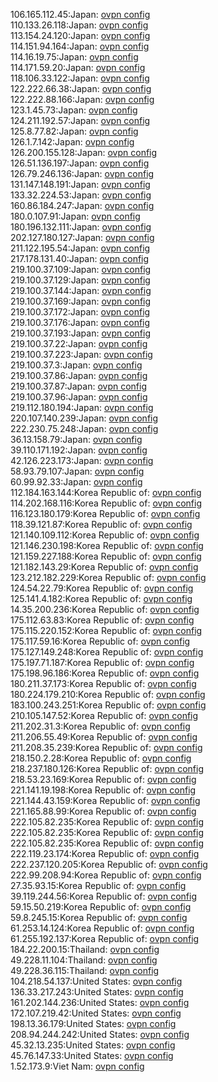 106.165.112.45:Japan: [ovpn config](vpn/106_165_112_45.ovpn)  
110.133.26.118:Japan: [ovpn config](vpn/110_133_26_118.ovpn)  
113.154.24.120:Japan: [ovpn config](vpn/113_154_24_120.ovpn)  
114.151.94.164:Japan: [ovpn config](vpn/114_151_94_164.ovpn)  
114.16.19.75:Japan: [ovpn config](vpn/114_16_19_75.ovpn)  
114.171.59.20:Japan: [ovpn config](vpn/114_171_59_20.ovpn)  
118.106.33.122:Japan: [ovpn config](vpn/118_106_33_122.ovpn)  
122.222.66.38:Japan: [ovpn config](vpn/122_222_66_38.ovpn)  
122.222.88.166:Japan: [ovpn config](vpn/122_222_88_166.ovpn)  
123.1.45.73:Japan: [ovpn config](vpn/123_1_45_73.ovpn)  
124.211.192.57:Japan: [ovpn config](vpn/124_211_192_57.ovpn)  
125.8.77.82:Japan: [ovpn config](vpn/125_8_77_82.ovpn)  
126.1.7.142:Japan: [ovpn config](vpn/126_1_7_142.ovpn)  
126.200.155.128:Japan: [ovpn config](vpn/126_200_155_128.ovpn)  
126.51.136.197:Japan: [ovpn config](vpn/126_51_136_197.ovpn)  
126.79.246.136:Japan: [ovpn config](vpn/126_79_246_136.ovpn)  
131.147.148.191:Japan: [ovpn config](vpn/131_147_148_191.ovpn)  
133.32.224.53:Japan: [ovpn config](vpn/133_32_224_53.ovpn)  
160.86.184.247:Japan: [ovpn config](vpn/160_86_184_247.ovpn)  
180.0.107.91:Japan: [ovpn config](vpn/180_0_107_91.ovpn)  
180.196.132.111:Japan: [ovpn config](vpn/180_196_132_111.ovpn)  
202.127.180.127:Japan: [ovpn config](vpn/202_127_180_127.ovpn)  
211.122.195.54:Japan: [ovpn config](vpn/211_122_195_54.ovpn)  
217.178.131.40:Japan: [ovpn config](vpn/217_178_131_40.ovpn)  
219.100.37.109:Japan: [ovpn config](vpn/219_100_37_109.ovpn)  
219.100.37.129:Japan: [ovpn config](vpn/219_100_37_129.ovpn)  
219.100.37.144:Japan: [ovpn config](vpn/219_100_37_144.ovpn)  
219.100.37.169:Japan: [ovpn config](vpn/219_100_37_169.ovpn)  
219.100.37.172:Japan: [ovpn config](vpn/219_100_37_172.ovpn)  
219.100.37.176:Japan: [ovpn config](vpn/219_100_37_176.ovpn)  
219.100.37.193:Japan: [ovpn config](vpn/219_100_37_193.ovpn)  
219.100.37.22:Japan: [ovpn config](vpn/219_100_37_22.ovpn)  
219.100.37.223:Japan: [ovpn config](vpn/219_100_37_223.ovpn)  
219.100.37.3:Japan: [ovpn config](vpn/219_100_37_3.ovpn)  
219.100.37.86:Japan: [ovpn config](vpn/219_100_37_86.ovpn)  
219.100.37.87:Japan: [ovpn config](vpn/219_100_37_87.ovpn)  
219.100.37.96:Japan: [ovpn config](vpn/219_100_37_96.ovpn)  
219.112.180.194:Japan: [ovpn config](vpn/219_112_180_194.ovpn)  
220.107.140.239:Japan: [ovpn config](vpn/220_107_140_239.ovpn)  
222.230.75.248:Japan: [ovpn config](vpn/222_230_75_248.ovpn)  
36.13.158.79:Japan: [ovpn config](vpn/36_13_158_79.ovpn)  
39.110.171.192:Japan: [ovpn config](vpn/39_110_171_192.ovpn)  
42.126.223.173:Japan: [ovpn config](vpn/42_126_223_173.ovpn)  
58.93.79.107:Japan: [ovpn config](vpn/58_93_79_107.ovpn)  
60.99.92.33:Japan: [ovpn config](vpn/60_99_92_33.ovpn)  
112.184.163.144:Korea Republic of: [ovpn config](vpn/112_184_163_144.ovpn)  
114.202.168.116:Korea Republic of: [ovpn config](vpn/114_202_168_116.ovpn)  
116.123.180.179:Korea Republic of: [ovpn config](vpn/116_123_180_179.ovpn)  
118.39.121.87:Korea Republic of: [ovpn config](vpn/118_39_121_87.ovpn)  
121.140.109.112:Korea Republic of: [ovpn config](vpn/121_140_109_112.ovpn)  
121.146.230.198:Korea Republic of: [ovpn config](vpn/121_146_230_198.ovpn)  
121.159.227.188:Korea Republic of: [ovpn config](vpn/121_159_227_188.ovpn)  
121.182.143.29:Korea Republic of: [ovpn config](vpn/121_182_143_29.ovpn)  
123.212.182.229:Korea Republic of: [ovpn config](vpn/123_212_182_229.ovpn)  
124.54.22.79:Korea Republic of: [ovpn config](vpn/124_54_22_79.ovpn)  
125.141.4.182:Korea Republic of: [ovpn config](vpn/125_141_4_182.ovpn)  
14.35.200.236:Korea Republic of: [ovpn config](vpn/14_35_200_236.ovpn)  
175.112.63.83:Korea Republic of: [ovpn config](vpn/175_112_63_83.ovpn)  
175.115.220.152:Korea Republic of: [ovpn config](vpn/175_115_220_152.ovpn)  
175.117.59.16:Korea Republic of: [ovpn config](vpn/175_117_59_16.ovpn)  
175.127.149.248:Korea Republic of: [ovpn config](vpn/175_127_149_248.ovpn)  
175.197.71.187:Korea Republic of: [ovpn config](vpn/175_197_71_187.ovpn)  
175.198.96.186:Korea Republic of: [ovpn config](vpn/175_198_96_186.ovpn)  
180.211.37.173:Korea Republic of: [ovpn config](vpn/180_211_37_173.ovpn)  
180.224.179.210:Korea Republic of: [ovpn config](vpn/180_224_179_210.ovpn)  
183.100.243.251:Korea Republic of: [ovpn config](vpn/183_100_243_251.ovpn)  
210.105.147.52:Korea Republic of: [ovpn config](vpn/210_105_147_52.ovpn)  
211.202.31.3:Korea Republic of: [ovpn config](vpn/211_202_31_3.ovpn)  
211.206.55.49:Korea Republic of: [ovpn config](vpn/211_206_55_49.ovpn)  
211.208.35.239:Korea Republic of: [ovpn config](vpn/211_208_35_239.ovpn)  
218.150.2.28:Korea Republic of: [ovpn config](vpn/218_150_2_28.ovpn)  
218.237.180.126:Korea Republic of: [ovpn config](vpn/218_237_180_126.ovpn)  
218.53.23.169:Korea Republic of: [ovpn config](vpn/218_53_23_169.ovpn)  
221.141.19.198:Korea Republic of: [ovpn config](vpn/221_141_19_198.ovpn)  
221.144.43.159:Korea Republic of: [ovpn config](vpn/221_144_43_159.ovpn)  
221.165.88.99:Korea Republic of: [ovpn config](vpn/221_165_88_99.ovpn)  
222.105.82.235:Korea Republic of: [ovpn config](vpn/222_105_82_235.ovpn)  
222.105.82.235:Korea Republic of: [ovpn config](vpn/222_105_82_235.ovpn)  
222.105.82.235:Korea Republic of: [ovpn config](vpn/222_105_82_235.ovpn)  
222.119.23.174:Korea Republic of: [ovpn config](vpn/222_119_23_174.ovpn)  
222.237.120.205:Korea Republic of: [ovpn config](vpn/222_237_120_205.ovpn)  
222.99.208.94:Korea Republic of: [ovpn config](vpn/222_99_208_94.ovpn)  
27.35.93.15:Korea Republic of: [ovpn config](vpn/27_35_93_15.ovpn)  
39.119.244.56:Korea Republic of: [ovpn config](vpn/39_119_244_56.ovpn)  
59.15.50.219:Korea Republic of: [ovpn config](vpn/59_15_50_219.ovpn)  
59.8.245.15:Korea Republic of: [ovpn config](vpn/59_8_245_15.ovpn)  
61.253.14.124:Korea Republic of: [ovpn config](vpn/61_253_14_124.ovpn)  
61.255.192.137:Korea Republic of: [ovpn config](vpn/61_255_192_137.ovpn)  
184.22.200.15:Thailand: [ovpn config](vpn/184_22_200_15.ovpn)  
49.228.11.104:Thailand: [ovpn config](vpn/49_228_11_104.ovpn)  
49.228.36.115:Thailand: [ovpn config](vpn/49_228_36_115.ovpn)  
104.218.54.137:United States: [ovpn config](vpn/104_218_54_137.ovpn)  
136.33.217.243:United States: [ovpn config](vpn/136_33_217_243.ovpn)  
161.202.144.236:United States: [ovpn config](vpn/161_202_144_236.ovpn)  
172.107.219.42:United States: [ovpn config](vpn/172_107_219_42.ovpn)  
198.13.36.179:United States: [ovpn config](vpn/198_13_36_179.ovpn)  
208.94.244.242:United States: [ovpn config](vpn/208_94_244_242.ovpn)  
45.32.13.235:United States: [ovpn config](vpn/45_32_13_235.ovpn)  
45.76.147.33:United States: [ovpn config](vpn/45_76_147_33.ovpn)  
1.52.173.9:Viet Nam: [ovpn config](vpn/1_52_173_9.ovpn)  
